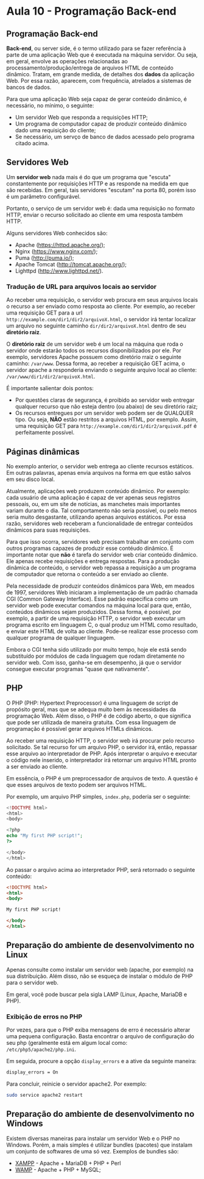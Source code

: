 # Aula 10 - Programação Back-end

## Programação Back-end

**Back-end**, ou server side, é o termo utilizado para se fazer referência à
parte de uma
aplicação Web que é executada na máquina servidor. Ou seja, em geral, envolve 
as operações relacionadas ao processamento/produção/entrega de arquivos HTML de conteúdo
dinâmico. Tratam, em grande medida, de detalhes dos **dados** da aplicação Web.
Por essa razão, aparecem, com frequência, atrelados a sistemas de bancos de
dados.

Para que uma aplicação Web seja capaz de gerar conteúdo dinâmico, é necessário,
no mínimo, o seguinte:

* Um servidor Web que responda a requisições HTTP;
* Um programa de computador capaz de produzir conteúdo dinâmico dado uma
  requisição do cliente;
* Se necessário, um servço de banco de dados acessado pelo programa citado
  acima.

## Servidores Web

Um **servidor web** nada mais é do que um programa que "escuta" constantemente
por requisições HTTP e as responde na medida em que são recebidas. Em geral,
tais servidores "escutam" na porta 80, porém isso é um parâmetro configurável.

Portanto, o serviço de um servidor web é: dada uma requisição no formato HTTP,
enviar o recurso solicitado ao cliente em uma resposta também HTTP.

Alguns servidores Web conhecidos são: 
* Apache (<https://httpd.apache.org/>);
* Nginx (<https://www.nginx.com/>);
* Puma (<http://puma.io/>);
* Apache Tomcat (<http://tomcat.apache.org/>);
* Lighttpd (<http://www.lighttpd.net/>).

### Tradução de URL para arquivos locais ao servidor

Ao receber uma requisição, o servidor web procura em seus arquivos locais o
recurso a ser enviado como resposta ao cliente. Por exemplo, ao receber uma
requisição GET para a url `http://example.com/dir1/dir2/arquivoX.html`, o
servidor irá tentar localizar um arquivo no seguinte caminho
`dir/dir2/arquivoX.html` dentro de seu **diretório raiz**.

O **diretório raiz** de um servidor web é um local na máquina que roda o servidor
onde estarão todos os recursos disponibilizados por ele. Por exemplo, servidores
Apache possuem como diretório rraiz o seguinte caminho: `/var/www`. Dessa forma,
ao receber a requisição GET acima, o servidor apache a responderia enviando o
seguinte arquivo local ao cliente: `/var/www/dir1/dir2/arquivoX.html`.

É importante salientar dois pontos:

* Por questões claras de segurança, é proibido ao servidor web entregar
  qualquer recurso que não esteja dentro (ou abaixo) de seu diretório raiz;
* Os recursos entregues por um servidor web podem ser de QUALQUER tipo. Ou seja,
  **NÃO** estão restritos a arquivos HTML, por exemplo. Assim, uma requisição
GET para `http://example.com/dir1/dir2/arquivoX.pdf` é perfeitamente possível.

## Páginas dinâmicas

No exemplo anterior, o servidor web entrega ao cliente recursos estáticos. Em
outras palavras, apenas envia arquivos na forma em que estão salvos em seu disco
local.

Atualmente, aplicações web produzem conteúdo dinâmico. Por exemplo: cada usuário
de uma aplicação é capaz de ver apenas seus registros pessoais, ou, em um site
de notícias, as manchetes mais importantes variam durante o dia. Tal
comportamento não seria possível, ou pelo menos seria muito desgastante,
utilizando apenas arquivos estáticos. Por essa razão, servidores web receberam a
funcionalidade de entregar conteúdos dinâmicos para suas requisições.

Para que isso ocorra, servidores web precisam trabalhar em conjunto com outros
programas capazes de produzir esse contéudo dinâmico. É importante notar que
**não** é tarefa do servidor web criar conteúdo dinâmico. Ele apenas recebe
requisições e entrega respostas. Para a produção dinâmica de conteúdo, o
servidor web repassa a requisição a um programa de computador que retorna o
conteúdo a ser enviado ao cliente.

Pela necessidade de produzir conteúdos dinâmicos para Web, em meados de 1997,
servidores Web iniciaram a implementação de um padrão chamada CGI (Common
Gateway Interface). Esse padrão especifica como um servidor web pode executar
comandos na máquina local para que, então, conteúdos dinâmicos sejam produzidos.
Dessa forma, é possível, por exemplo, a partir de uma requisição HTTP, o
servidor web executar um programa escrito em linguagem C, o qual produz um HTML
como resultado, e enviar este HTML de volta ao cliente. Pode-se realizar esse
processo com qualquer programa de qualquer linguagem.

Embora o CGI tenha sido utilizado por muito tempo, hoje ele está sendo
substituído por módulos de cada linguagem que rodam diretamente no servidor web.
Com isso, ganha-se em desempenho, já que o servidor consegue executar programas
"quase que nativamente".

## PHP

O PHP (PHP: Hypertext Preprocessor) é uma linguagem de script de propósito
geral, mas que se adequa muito bem às necessidades da programação Web. Além
disso, o PHP é de código aberto, o que significa que pode ser utilizada de
maneira gratuita. Com essa linguagem de programação é possível gerar arquivos
HTMLs dinâmicos.

Ao receber uma requisição HTTP, o servidor web irá procurar pelo recurso
solicitado. Se tal recurso for um arquivo PHP, o servidor irá, então, repassar
esse arquivo ao interpretador de PHP. Após interpretar o arquivo e executar o
código nele inserido, o interpretador irá retornar um arquivo HTML pronto a ser
enviado ao cliente.

Em essência, o PHP é um preprocessador de arquivos de texto. A questão é que
esses arquivos de texto podem ser arquivos HTML.

Por exemplo, um arquivo PHP simples, `index.php`, poderia ser o seguinte:

```php
<!DOCTYPE html>
<html>
<body>

<?php
echo "My first PHP script!";
?>

</body>
</html>
```

Ao passar o arquivo acima ao interpretador PHP, será retornado o seguinte
conteúdo:

```html
<!DOCTYPE html>
<html>
<body>

My first PHP script!

</body>
</html>
```

## Preparação do ambiente de desenvolvimento no Linux

Apenas consulte como instalar um servidor web (apache, por exemplo)
na sua distribuição. Além disso, não se esqueça de instalar o módulo
de PHP para o servidor web.

Em geral, você pode buscar pela sigla LAMP (Linux, Apache, MariaDB e PHP).

### Exibição de erros no PHP

Por vezes, para que o PHP exiba mensagens de erro é necessário alterar uma pequena
configuração. Basta encontrar o arquivo de configuração do seu php (geralmente está em algum local como: `/etc/php5/apache2/php.ini`.

Em seguida, procure a opção `display_errors` e a ative da seguinte maneira:

```bash
display_errors = On
```

Para concluir, reinicie o servidor apache2. Por exemplo:

```bash
sudo service apache2 restart
```

## Preparação do ambiente de desenvolvimento no Windows

Existem diversas maneiras para instalar um servidor Web e o PHP no Windows. Porém, a mais simples é utilizar
bundles (pacotes) que instalam um conjunto de softwares de uma só
vez. Exemplos de bundles são:

* [XAMPP](https://www.apachefriends.org/index.html) - Apache + MariaDB + PHP + Perl 
* [WAMP](http://www.wampserver.com/en/) - Apache + PHP + MySQL;

